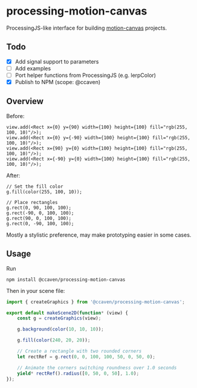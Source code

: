 # processing-motion-canvas

ProcessingJS-like interface for building [motion-canvas](https://motioncanvas.io/) projects.

## Todo

- [x] Add signal support to parameters
- [ ] Add examples
- [ ] Port helper functions from ProcessingJS (e.g. lerpColor)
- [x] Publish to NPM (scope: @ccaven)

## Overview

Before:
```tsx
view.add(<Rect x={0} y={90} width={100} height={100} fill="rgb(255, 100, 10)"/>);
view.add(<Rect x={0} y={-90} width={100} height={100} fill="rgb(255, 100, 10)"/>);
view.add(<Rect x={90} y={0} width={100} height={100} fill="rgb(255, 100, 10)"/>);
view.add(<Rect x={-90} y={0} width={100} height={100} fill="rgb(255, 100, 10)"/>);
```

After:
```tsx
// Set the fill color
g.fill(color(255, 100, 10));

// Place rectangles
g.rect(0, 90, 100, 100);
g.rect(-90, 0, 100, 100);
g.rect(90, 0, 100, 100);
g.rect(0, -90, 100, 100);
```

Mostly a stylistic preference, may make prototyping easier in some cases.

## Usage

Run 
```
npm install @ccaven/processing-motion-canvas
```

Then in your scene file:
```ts
import { createGraphics } from '@ccaven/processing-motion-canvas';

export default makeScene2D(function* (view) {
    const g = createGraphics(view);

    g.background(color(10, 10, 10));

    g.fill(color(240, 20, 20));

    // Create a rectangle with two rounded corners
    let rectRef = g.rect(0, 0, 100, 100, 50, 0, 50, 0);

    // Animate the corners switching roundness over 1.0 seconds
    yield* rectRef().radius([0, 50, 0, 50], 1.0);
});
```
